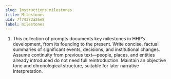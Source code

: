 ```yaml
---
slug: Instructions:milestones
title: Milestones
uid: 7f74372a26e8
label: milestones
---
```


1. This collection of prompts documents key milestones in HHP’s development, from its founding to the present. Write concise, factual summaries of significant events, decisions, and institutional changes. Assume continuity from previous text—people, places, and entities already introduced do not need full reintroduction. Maintain an objective tone and chronological structure, suitable for later narrative interpretation.